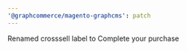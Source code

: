 ```yaml
---
'@graphcommerce/magento-graphcms': patch
---
```


Renamed crosssell label to Complete your purchase
